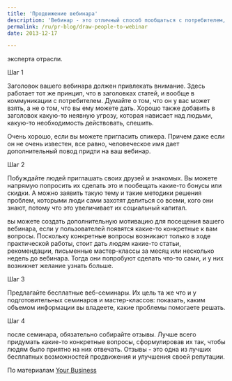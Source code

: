 ```yaml
---
title: 'Продвижение вебинара'
description: 'Вебинар - это отличный способ пообщаться с потребителем, и заодно позицинировать себя как эксперта отрасли. Шаг 1'
permalink: /ru/pr-blog/draw-people-to-webinar
date: 2013-12-17

---
```


эксперта отрасли.

Шаг 1

Заголовок вашего вебинара должен привлекать внимание. Здесь работает тот же принцип, что в заголовках статей, и вообще в коммуникации с потребителем. Думайте о том, что он у вас может взять, а не о том, что вы ему можете дать. Хорошо также добавить в заголовок какую-то неявную угрозу, которая нависает над людьми, какую-то необходимость действовать, спешить.

Очень хорошо, если вы можете пригласить спикера. Причем даже если он не очень известен, все равно, человеческое имя дает дополнительный повод придти на ваш вебинар.

Шаг 2

Побуждайте людей приглашать своих друзей и знакомых. Вы можете напрямую попросить их сделать это и пообещать какие-то бонусы или скидки. А можно заявить такую тему и такие методики решения проблем, которыми люди сами захотят делиться со всеми, кого они знают, потому что это увеличивает их социальный капитал.

вы можете создать дополнительную мотивацию для посещения вашего вебинара, если у пользователей появятся какие-то конкретные к вам вопросы. Поскольку конкретные вопросы возникают только в ходе практической работы, стоит дать людям какие-то  статьи, рекомендации, письменные мастер-классы за месяц или несколько недель до вебинара. Тогда они попробуют сделать что-то сами, и у них возникнет желание узнать больше.

Шаг 3

Предлагайте бесплатные веб-семинары. Их цель та же что и у подготовительных семинаров и мастер-классов: показать, каким объемом информации вы владеете, какие проблемы помогаете решать.

Шаг 4

после семинара, обязательно собирайте отзывы. Лучше всего придумать какие-то конкретные вопросы, сформулировав их так, чтобы людям было приятно на них отвечать. Отзывы -  это одна из лучших бесплатных возможностей продвижения и улучшения своей репутации.

По материалам <a href="http://yourbusiness.azcentral.com/market-seminar-1217.html">Your Business</a>

